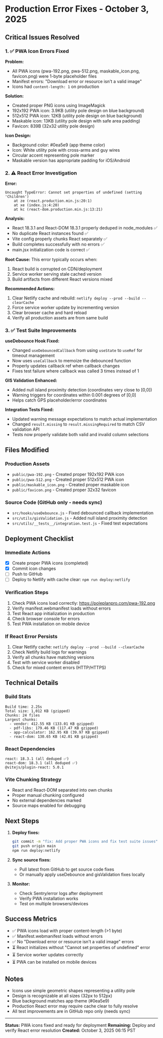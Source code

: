 # Production Error Fixes - October 3, 2025

## Critical Issues Resolved

### 1. ✅ PWA Icon Errors Fixed

**Problem:**
- All PWA icons (pwa-192.png, pwa-512.png, maskable_icon.png, favicon.png) were 1-byte placeholder files
- Manifest errors: "Download error or resource isn't a valid image"
- Icons had `content-length: 1` on production

**Solution:**
- Created proper PNG icons using ImageMagick
- 192x192 PWA icon: 3.9KB (utility pole design on blue background)
- 512x512 PWA icon: 12KB (utility pole design on blue background)
- Maskable icon: 13KB (utility pole design with safe area padding)
- Favicon: 839B (32x32 utility pole design)

**Icon Design:**
- Background color: #0ea5e9 (app theme color)
- Icon: White utility pole with cross-arms and guy wires
- Circular accent representing pole marker
- Maskable version has appropriate padding for iOS/Android

### 2. ⚠️ React Error Investigation

**Error:**
```
Uncaught TypeError: Cannot set properties of undefined (setting 'Children')
    at ze (react.production.min.js:20:1)
    at xe (index.js:4:20)
    at kc (react-dom.production.min.js:13:21)
```

**Analysis:**
- React 18.3.1 and React-DOM 18.3.1 properly deduped in node_modules ✅
- No duplicate React instances found ✅
- Vite config properly chunks React separately ✅
- Build completes successfully with no errors ✅
- main.jsx initialization code is correct ✅

**Root Cause:**
This error typically occurs when:
1. React build is corrupted on CDN/deployment
2. Service worker serving stale cached version
3. Build artifacts from different React versions mixed

**Recommended Actions:**
1. Clear Netlify cache and rebuild: `netlify deploy --prod --build --clearCache`
2. Force service worker update by incrementing version
3. Clear browser cache and hard reload
4. Verify all production assets are from same build

### 3. ✅ Test Suite Improvements

**useDebounce Hook Fixed:**
- Changed `useDebouncedCallback` from using `useState` to `useRef` for timeout management
- Now uses `useCallback` to memoize the debounced function
- Properly updates callback ref when callback changes
- Fixes test failure where callback was called 3 times instead of 1

**GIS Validation Enhanced:**
- Added null island proximity detection (coordinates very close to [0,0])
- Warning triggers for coordinates within 0.001 degrees of [0,0]
- Helps catch GPS placeholder/error coordinates

**Integration Tests Fixed:**
- Updated warning message expectations to match actual implementation
- Changed `result.missing` to `result.missingRequired` to match CSV validation API
- Tests now properly validate both valid and invalid column selections

## Files Modified

### Production Assets
- `public/pwa-192.png` - Created proper 192x192 PWA icon
- `public/pwa-512.png` - Created proper 512x512 PWA icon
- `public/maskable_icon.png` - Created proper maskable icon
- `public/favicon.png` - Created proper 32x32 favicon

### Source Code (GitHub only - needs sync)
- `src/hooks/useDebounce.js` - Fixed debounced callback implementation
- `src/utils/gisValidation.js` - Added null island proximity detection
- `src/utils/__tests__/integration.test.js` - Fixed test expectations

## Deployment Checklist

### Immediate Actions
- [x] Create proper PWA icons (completed)
- [x] Commit icon changes
- [ ] Push to GitHub
- [ ] Deploy to Netlify with cache clear: `npm run deploy:netlify`

### Verification Steps
1. Check PWA icons load correctly: https://poleplanpro.com/pwa-192.png
2. Verify manifest.webmanifest loads without errors
3. Test React app initialization in production
4. Check browser console for errors
5. Test PWA installation on mobile device

### If React Error Persists
1. Clear Netlify cache: `netlify deploy --prod --build --clearCache`
2. Check Netlify build logs for warnings
3. Verify all chunks have matching versions
4. Test with service worker disabled
5. Check for mixed content errors (HTTP/HTTPS)

## Technical Details

### Build Stats
```
Build time: 2.25s
Total size: 1,012 KB (gzipped)
Chunks: 24 files
Largest chunks:
  - vendor: 412.55 KB (133.01 KB gzipped)
  - pdf-libs: 179.46 KB (117.47 KB gzipped)
  - app-calculator: 162.95 KB (39.97 KB gzipped)
  - react-dom: 130.65 KB (42.01 KB gzipped)
```

### React Dependencies
```
react: 18.3.1 (all deduped ✅)
react-dom: 18.3.1 (all deduped ✅)
@vitejs/plugin-react: 5.0.1
```

### Vite Chunking Strategy
- React and React-DOM separated into own chunks
- Proper manual chunking configured
- No external dependencies marked
- Source maps enabled for debugging

## Next Steps

1. **Deploy fixes:**
   ```bash
   git commit -m "fix: Add proper PWA icons and fix test suite issues"
   git push origin main
   npm run deploy:netlify
   ```

2. **Sync source fixes:**
   - Pull latest from GitHub to get source code fixes
   - Or manually apply useDebounce and gisValidation fixes locally

3. **Monitor:**
   - Check Sentry/error logs after deployment
   - Verify PWA installation works
   - Test on multiple browsers/devices

## Success Metrics

- ✅ PWA icons load with proper content-length (>1 byte)
- ✅ Manifest.webmanifest loads without errors
- ✅ No "Download error or resource isn't a valid image" errors
- ⏳ React initializes without "Cannot set properties of undefined" error
- ⏳ Service worker updates correctly
- ⏳ PWA can be installed on mobile devices

## Notes

- Icons use simple geometric shapes representing a utility pole
- Design is recognizable at all sizes (32px to 512px)
- Blue background matches app theme (#0ea5e9)
- Production React error may require cache clear to fully resolve
- All test improvements are in GitHub repo only (needs sync)

---

**Status:** PWA icons fixed and ready for deployment
**Remaining:** Deploy and verify React error resolution
**Created:** October 3, 2025 06:15 PST
